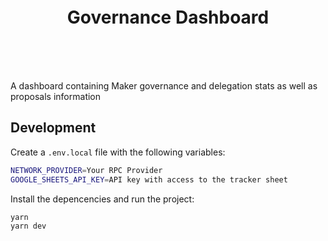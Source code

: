 <h1 align="center" style="margin-top: 1em; margin-bottom: 3em;">Governance Dashboard</h1>

A dashboard containing Maker governance and delegation stats as well as proposals information

## Development

Create a `.env.local` file with the following variables:

```bash
NETWORK_PROVIDER=Your RPC Provider
GOOGLE_SHEETS_API_KEY=API key with access to the tracker sheet
```

Install the depencencies and run the project:

```bash
yarn
yarn dev
```
